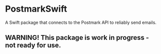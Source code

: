 # PostmarkSwift

A Swift package that connects to the Postmark API to reliably send emails.

## WARNING! This package is work in progress - not ready for use. ##